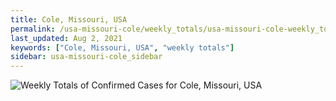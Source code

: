 ```yaml
---
title: Cole, Missouri, USA
permalink: /usa-missouri-cole/weekly_totals/usa-missouri-cole-weekly_totals.html
last_updated: Aug 2, 2021
keywords: ["Cole, Missouri, USA", "weekly totals"]
sidebar: usa-missouri-cole_sidebar
---
```


![Weekly Totals of Confirmed Cases for Cole, Missouri, USA](/covid_tracker/images/graphs/usa-missouri-cole-weekly_totals_graph.png)
